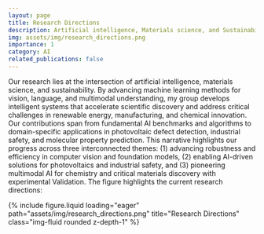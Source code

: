 ```yaml
---
layout: page
title: Research Directions
description: Artificial intelligence, Materials science, and Sustainability
img: assets/img/research_directions.png
importance: 1
category: AI
related_publications: false
---
```


Our research lies at the intersection of artificial intelligence, materials science, and sustainability. By advancing machine learning methods for vision, language, and multimodal understanding, my group develops intelligent systems that accelerate scientific discovery and address critical challenges in renewable energy, manufacturing, and chemical innovation. Our contributions span from fundamental AI benchmarks and algorithms to domain-specific applications in photovoltaic defect detection, industrial safety, and molecular property prediction. This narrative highlights our progress across three interconnected themes: (1) advancing robustness and efficiency in computer vision and foundation models, (2) enabling AI-driven solutions for photovoltaics and industrial safety, and (3) pioneering multimodal AI for chemistry and critical materials discovery with experimental Validation. The figure highlights the current research directions:


{% include figure.liquid loading="eager" path="assets/img/research_directions.png" title="Research Directions" class="img-fluid rounded z-depth-1" %}
